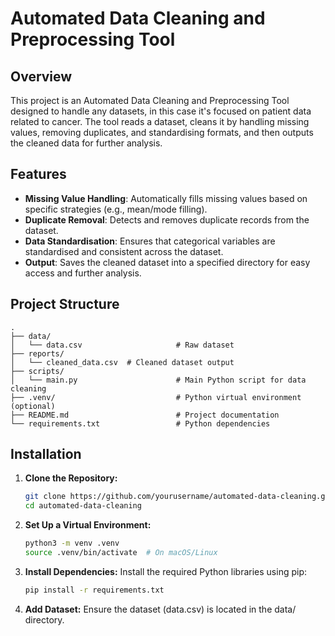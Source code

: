 # Automated Data Cleaning and Preprocessing Tool

## Overview

This project is an Automated Data Cleaning and Preprocessing Tool designed to handle any datasets, in this case it's focused on patient data related to cancer. The tool reads a dataset, cleans it by handling missing values, removing duplicates, and standardising formats, and then outputs the cleaned data for further analysis.

## Features

- **Missing Value Handling**: Automatically fills missing values based on specific strategies (e.g., mean/mode filling).
- **Duplicate Removal**: Detects and removes duplicate records from the dataset.
- **Data Standardisation**: Ensures that categorical variables are standardised and consistent across the dataset.
- **Output**: Saves the cleaned dataset into a specified directory for easy access and further analysis.

## Project Structure

```plaintext
.
├── data/
│   └── data.csv                     # Raw dataset
├── reports/
│   └── cleaned_data.csv  # Cleaned dataset output
├── scripts/
│   └── main.py                      # Main Python script for data cleaning
├── .venv/                           # Python virtual environment (optional)
├── README.md                        # Project documentation
└── requirements.txt                 # Python dependencies
```

## Installation

1. **Clone the Repository:**

   ```bash
   git clone https://github.com/yourusername/automated-data-cleaning.git
   cd automated-data-cleaning
   ```

2. **Set Up a Virtual Environment:**

    ```bash
    python3 -m venv .venv
    source .venv/bin/activate  # On macOS/Linux
   ```

3. **Install Dependencies:**
Install the required Python libraries using pip:

    ```bash
    pip install -r requirements.txt
   ```


4. **Add Dataset:**
Ensure the dataset (data.csv) is located in the data/ directory.